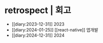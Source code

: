 # retrospect | 회고

- [[diary:2023-12-31]] 2023
- [[diary:2024-01-25]] [[react-native]] 앱개발 
- [[diary:2024-12-31]] 2024
